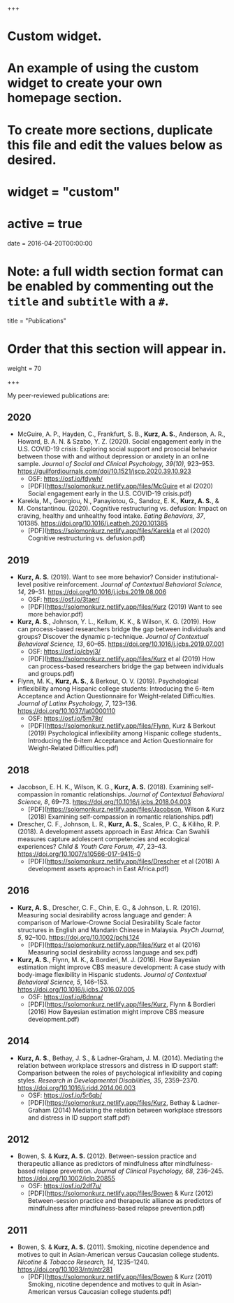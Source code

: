 +++
# Custom widget.
# An example of using the custom widget to create your own homepage section.
# To create more sections, duplicate this file and edit the values below as desired.

# widget = "custom"
# active = true
date = 2016-04-20T00:00:00

# Note: a full width section format can be enabled by commenting out the `title` and `subtitle` with a `#`.
title = "Publications"

# Order that this section will appear in.
weight = 70

+++

My peer-reviewed publications are:

## 2020

* McGuire, A. P., Hayden, C., Frankfurt, S. B., **Kurz, A. S.**, Anderson, A. R., Howard, B. A. N. & Szabo, Y. Z. (2020). Social engagement early in the U.S. COVID-19 crisis: Exploring social support and prosocial behavior between those with and without depression or anxiety in an online sample. *Journal of Social and Clinical Psychology, 39(10)*, 923–953. https://guilfordjournals.com/doi/10.1521/jscp.2020.39.10.923
  + OSF: https://osf.io/fdywh/
  + [PDF](https://solomonkurz.netlify.app/files/McGuire et al (2020) Social engagement early in the U.S. COVID-19 crisis.pdf)
* Karekla, M., Georgiou, N., Panayiotou, G., Sandoz, E. K., **Kurz, A. S.**, & M. Constantinou. (2020). Cognitive restructuring vs. defusion: Impact on craving, healthy and unhealthy food intake. *Eating Behaviors, 37*, 101385. https://doi.org/10.1016/j.eatbeh.2020.101385
  + [PDF](https://solomonkurz.netlify.app/files/Karekla et al (2020) Cognitive restructuring vs. defusion.pdf)

## 2019

* **Kurz, A. S.** (2019). Want to see more behavior? Consider institutional-level positive reinforcement. *Journal of Contextual Behavioral Science, 14*, 29–31. https://doi.org/10.1016/j.jcbs.2019.08.006
  + OSF: https://osf.io/3taer/
  + [PDF](https://solomonkurz.netlify.app/files/Kurz (2019) Want to see more behavior.pdf)
* **Kurz, A. S.**, Johnson, Y. L., Kellum, K. K., & Wilson, K. G. (2019). How can process-based researchers bridge the gap between individuals and groups? Discover the dynamic p-technique. *Journal of Contextual Behavioral Science, 13*, 60–65. https://doi.org/10.1016/j.jcbs.2019.07.001 
  + OSF: https://osf.io/cbyj3/
  + [PDF](https://solomonkurz.netlify.app/files/Kurz et al (2019) How can process-based researchers bridge the gap between individuals and groups.pdf)
* Flynn, M. K., **Kurz, A. S.**, & Berkout, O. V. (2019). Psychological inflexibility among Hispanic college students: Introducing the 6-item Acceptance and Action Questionnaire for Weight-related Difficulties. *Journal of Latinx Psychology, 7*, 123–136. https://doi.org/10.1037/lat0000110
  + OSF: https://osf.io/5m78r/
  + [PDF](https://solomonkurz.netlify.app/files/Flynn, Kurz & Berkout (2019) Psychological inflexibility among Hispanic college students_ Introducing the 6-item Acceptance and Action Questionnaire for Weight-Related Difficulties.pdf)
  
## 2018

* Jacobson, E. H. K., Wilson, K. G., **Kurz, A. S.** (2018). Examining self-compassion in romantic relationships. *Journal of Contextual Behavioral Science, 8*, 69–73. https://doi.org/10.1016/j.jcbs.2018.04.003
  + [PDF](https://solomonkurz.netlify.app/files/Jacobson, Wilson & Kurz (2018) Examining self-compassion in romantic relationships.pdf)
* Drescher, C. F., Johnson, L. R., **Kurz, A. S.**, Scales, P. C., & Kiliho, R. P. (2018). A development assets approach in East Africa: Can Swahili measures capture adolescent competencies and ecological experiences? *Child & Youth Care Forum, 47*, 23–43. https://doi.org/10.1007/s10566-017-9415-0
  + [PDF](https://solomonkurz.netlify.app/files/Drescher et al (2018) A development assets approach in East Africa.pdf)

## 2016

* **Kurz, A. S.**, Drescher, C. F., Chin, E. G., & Johnson, L. R. (2016). Measuring social desirability across language and gender: A comparison of Marlowe-Crowne Social Desirability Scale factor structures in English and Mandarin Chinese in Malaysia. *PsyCh Journal, 5*, 92–100. https://doi.org/10.1002/pchj.124
  + [PDF](https://solomonkurz.netlify.app/files/Kurz et al (2016) Measuring social desirability across language and sex.pdf)
* **Kurz, A. S.**, Flynn, M. K., & Bordieri, M. J. (2016). How Bayesian estimation might improve CBS measure development: A case study with body-image flexibility in Hispanic students. *Journal of Contextual Behavioral Science, 5*, 146–153. https://doi.org/10.1016/j.jcbs.2016.07.005 
   + OSF: https://osf.io/6dnna/
   + [PDF](https://solomonkurz.netlify.app/files/Kurz, Flynn & Bordieri (2016) How Bayesian estimation might improve CBS measure development.pdf)

## 2014

* **Kurz, A. S.**, Bethay, J. S., & Ladner-Graham, J. M. (2014). Mediating the relation between workplace stressors and distress in ID support staff: Comparison between the roles of psychological inflexibility and coping styles. *Research in Developmental Disabilities, 35*, 2359–2370. https://doi.org/10.1016/j.ridd.2014.06.003
  + OSF: https://osf.io/5r6qb/
  + [PDF](https://solomonkurz.netlify.app/files/Kurz, Bethay & Ladner-Graham (2014) Mediating the relation between workplace stressors and distress in ID support staff.pdf)

## 2012

* Bowen, S. & **Kurz, A. S.** (2012). Between-session practice and therapeutic alliance as predictors of mindfulness after mindfulness-based relapse prevention. *Journal of Clinical Psychology, 68*, 236–245. https://doi.org/10.1002/jclp.20855
  + OSF: https://osf.io/2df7u/
  + [PDF](https://solomonkurz.netlify.app/files/Bowen & Kurz (2012) Between-session practice and therapeutic alliance as predictors of mindfulness after mindfulness-based relapse prevention.pdf)

## 2011

* Bowen, S. & **Kurz, A. S.** (2011). Smoking, nicotine dependence and motives to quit in Asian-American versus Caucasian college students. *Nicotine & Tobacco Research, 14*, 1235–1240. https://doi.org/10.1093/ntr/ntr281
  + [PDF](https://solomonkurz.netlify.app/files/Bowen & Kurz (2011) Smoking, nicotine dependence and motives to quit in Asian-American versus Caucasian college students.pdf)


